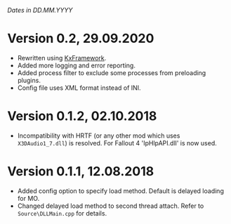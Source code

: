 *Dates in DD.MM.YYYY*

# Version 0.2, 29.09.2020
- Rewritten using [KxFramework](https://github.com/KerberX/KxFramework).
- Added more logging and error reporting.
- Added process filter to exclude some processes from preloading plugins.
- Config file uses XML format instead of INI.

# Version 0.1.2, 02.10.2018
- Incompatibility with HRTF (or any other mod which uses `X3DAudio1_7.dll`) is resolved. For Fallout 4 'IpHlpAPI.dll' is now used.

# Version 0.1.1, 12.08.2018
- Added config option to specify load method. Default is delayed loading for MO.
- Changed delayed load method to second thread attach. Refer to `Source\DLLMain.cpp` for details.
